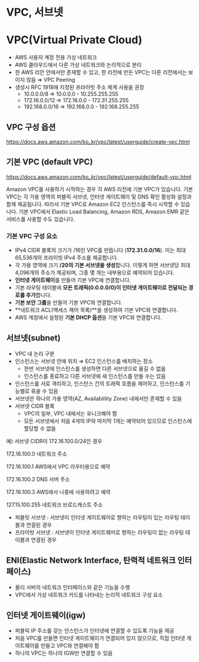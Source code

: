 # VPC, 서브넷

# **VPC(Virtual Private Cloud)**

- AWS 사용자 계정 전용 가상 네트워크
- AWS 클라우드에서 다른 가상 네트워크와 논리적으로 분리
- 한 AWS 리안 안에서만 존재할 수 있고, 한 리전에 만든 VPC는 다른 리전에서는 보이지 않음 ⇒ VPC Peering
- 생성시 RFC 1918에 지정된 프라이빗 주소 체계 사용을 권장
    - 10.0.0.0/8 ⇒ 10.0.0.0 - 10.255.255.255
    - 172.16.0.0/12 ⇒ 172.16.0.0 - 172.31.255.255
    - 192.168.0.0/16 ⇒ 192.168.0.0 - 192.168.255.255

## **VPC 구성 옵션**

https://docs.aws.amazon.com/ko_kr/vpc/latest/userguide/create-vpc.html

## **기본 VPC (default VPC)**

https://docs.aws.amazon.com/ko_kr/vpc/latest/userguide/default-vpc.html

Amazon VPC를 사용하기 시작하는 경우 각 AWS 리전에 기본 VPC가 있습니다. 기본 VPC는 각 가용 영역의 퍼블릭 서브넷, 인터넷 게이트웨이 및 DNS 확인 활성화 설정과 함께 제공됩니다. 따라서 기본 VPC로 Amazon EC2 인스턴스를 즉시 시작할 수 있습니다. 기본 VPC에서 Elastic Load Balancing, Amazon RDS, Amazon EMR 같은 서비스를 사용할 수도 있습니다.

### **기본 VPC 구성 요소**

- IPv4 CIDR 블록의 크기가 /16인 VPC를 만듭니다 (**172.31.0.0/16**). 이는 최대 65,536개의 프라이빗 IPv4 주소를 제공합니다.
- 각 가용 영역에 크기 **/20의 기본 서브넷을 생성**합니다. 이렇게 하면 서브넷당 최대 4,096개의 주소가 제공되며, 그중 몇 개는 내부용으로 예약되어 있습니다.
- **인터넷 게이트웨이**를 만들어 기본 VPC에 연결합니다.
- 기본 라우팅 테이블에 **모든 트래픽(0.0.0.0/0)이 인터넷 게이트웨이로 전달되는 경로를 추가**합니다.
- **기본 보안 그룹**을 만들어 기본 VPC와 연결합니다.
- **네트워크 ACL(액세스 제어 목록)**을 생성하여 기본 VPC와 연결합니다.
- AWS 계정에서 설정된 **기본 DHCP 옵션**을 기본 VPC와 연결합니다.

## **서브넷(subnet)**

- VPC 내 논리 구분
- 인스턴스는 서브넷 안에 위치 ⇒ EC2 인스턴스를 배치하는 장소
    - 한번 서브넷에 인스턴스를 생성하면 다른 서브넷으로 옮길 수 없음
    - 인스턴스를 종료하고 다른 서브넷에 새 인스턴스를 만들 수는 있음
- 인스턴스를 서로 격리하고, 인스턴스 간의 트래픽 흐름을 제어하고, 인스턴스를 기능별로 묶을 수 있음
- 서브넷은 하나의 가용 영역(AZ, Availablility Zone) 내에서만 존재할 수 있음
- 서브넷 CIDR 블록
    - VPC의 일부, VPC 내에서는 유니크해야 함
    - 모든 서브넷에서 처음 4개의 IP와 마지막 1개는 예약되어 있으므로 인스턴스에 할당할 수 없음

예) 서브넷 CIDR이 172.16.100.0/24인 경우

172.16.100.0		네트워크 주소

172.16.100.1		AWS에서 VPC 라우터용으로 예약

172.16.100.2		DNS 서버 주소

172.16.100.3		AWS에서 나중에 사용하려고 예약

127.15.100.255 	네트워크 브로드캐스트 주소

- 퍼블릿 서브넷 : 서브넷이 인터넷 게이트웨어로 향하는 라우팅이 있는 라우팅 테이블과 연결된 경우
- 프라이빗 서브넷 : 서브넷이 인터넷 게이트웨어로 향하는 라우팅이 없는 라우팅 테이블과 연결된 경우

## **ENI(Elastic Network Interface, 탄력적 네트워크 인터페이스)**

- 물리 서버의 네트워크 인터페이스와 같은 기능을 수행
- VPC에서 가상 네트워크 카드를 나타내는 논리적 네트워크 구성 요소

## **인터넷 게이트웨이(igw)**

- 퍼블릭 IP 주소를 갖는 인스턴스가 인터넷에 연결할 수 있도록 기능을 제공
- 처음 VPC를 만들면 인터넷 게이트웨이가 연결되어 있지 않으므로, 직접 인터넷 게이트웨이를 만들고 VPC와 연결해야 함
- 하나의 VPC는 하나의 IGW만 연결할 수 있음